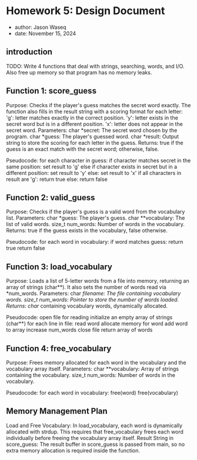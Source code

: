# Homework 5: Design Document

  * author: Jason Waseq
  * date: November 15, 2024

## introduction

TODO: Write 4 functions that deal with strings, searching, words, and I/O. 
Also free up memory so that program has no memory leaks.

## Function 1: score_guess
Purpose: Checks if the player's guess matches the secret word exactly. 
The function also fills in the result string with a scoring format for each letter:
'g': letter matches exactly in the correct position.
'y': letter exists in the secret word but is in a different position.
'x': letter does not appear in the secret word.
Parameters:
char *secret: The secret word chosen by the program.
char *guess: The player's guessed word.
char *result: Output string to store the scoring for each letter in the guess.
Returns: true if the guess is an exact match with the secret word; otherwise, false.

Pseudocode:
for each character in guess:
    if character matches secret in the same position:
        set result to 'g'
    else if character exists in secret but in a different position:
        set result to 'y'
    else:
        set result to 'x'
if all characters in result are 'g':
    return true
else:
    return false

## Function 2: valid_guess
Purpose: Checks if the player's guess is a valid word from the vocabulary list.
Parameters:
char *guess: The player's guess.
char **vocabulary: The list of valid words.
size_t num_words: Number of words in the vocabulary.
Returns: true if the guess exists in the vocabulary, false otherwise.

Pseudocode:
for each word in vocabulary:
    if word matches guess:
        return true
return false

## Function 3: load_vocabulary
Purpose: Loads a list of 5-letter words from a file into memory, returning an array of strings (char**). 
It also sets the number of words read via *num_words.
Parameters:
char *filename: The file containing vocabulary words.
size_t *num_words: Pointer to store the number of words loaded.
Returns: char** containing vocabulary words, dynamically allocated.

Pseudocode:
open file for reading
initialize an empty array of strings (char**)
for each line in file:
    read word
    allocate memory for word
    add word to array
    increase num_words
close file
return array of words

## Function 4: free_vocabulary
Purpose: Frees memory allocated for each word in the vocabulary and the vocabulary array itself.
Parameters:
char **vocabulary: Array of strings containing the vocabulary.
size_t num_words: Number of words in the vocabulary.

Pseudocode:
for each word in vocabulary:
    free(word)
free(vocabulary)

## Memory Management Plan
Load and Free Vocabulary:
In load_vocabulary, each word is dynamically allocated with strdup. 
This requires that free_vocabulary frees each word individually before freeing the vocabulary array itself.
Result String in score_guess:
The result buffer in score_guess is passed from main, so no extra memory allocation is required inside the function.
